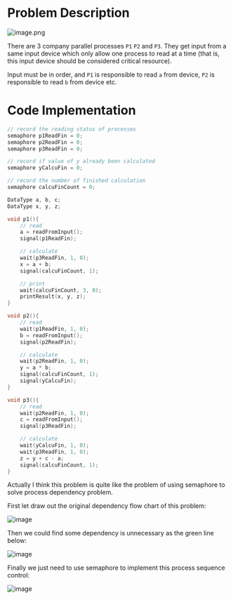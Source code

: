 # Problem Description

![image.png](https://s2.loli.net/2024/03/29/qFKi5rMNWXw6fRm.png)

There are 3 company parallel processes `P1` `P2` and `P3`. They get input from a same input device which only allow one process to read at a time (that is, this input device should be considered critical resource). 

Input must be in order, and `P1` is responsible to read `a` from device, `P2` is responsible to read `b` from device etc.

# Code Implementation

```cpp
// record the reading status of processes
semaphore p1ReadFin = 0;
semaphore p2ReadFin = 0;
semaphore p3ReadFin = 0;

// record if value of y already been calculated
semaphore yCalcuFin = 0;

// record the number of finished calculation
semaphore calcuFinCount = 0;

DataType a, b, c;
DataType x, y, z;

void p1(){
    // read
    a = readFromInput();
    signal(p1ReadFin);

    // calculate
    wait(p3ReadFin, 1, 0);
    x = a + b;
    signal(calcuFinCount, 1);

    // print
    wait(calcuFinCount, 3, 0);
    printResult(x, y, z);
}

void p2(){
    // read
    wait(p1ReadFin, 1, 0);
    b = readFromInput();
    signal(p2ReadFin);

    // calculate
    wait(p2ReadFin, 1, 0);
    y = a * b;
    signal(calcuFinCount, 1);
    signal(yCalcuFin);
}

void p3(){
    // read
    wait(p2ReadFin, 1, 0);
    c = readFromInput();
    signal(p3ReadFin);

    // calculate
    wait(yCalcuFin, 1, 0);
    wait(p3ReadFin, 1, 0);
    z = y + c - a;
    signal(calcuFinCount, 1);
}
```

Actually I think this problem is quite like the problem of using semaphore to solve process dependency problem.

First let draw out the original dependency flow chart of this problem:

![image](https://github.com/Oya-Learning-Notes/OS-Learning-Note/assets/61616918/f9b8e00b-d474-4b0b-8dc0-2daf039e0917)

Then we could find some dependency is unnecessary as the green line below:

![image](https://github.com/Oya-Learning-Notes/OS-Learning-Note/assets/61616918/f143c224-c2ae-44b7-9dd6-13ba33afbaf3)

Finally we just need to use semaphore to implement this process sequence control:

![image](https://github.com/Oya-Learning-Notes/OS-Learning-Note/assets/61616918/16cd558e-cf75-4d99-9f72-4f9d68f35869)